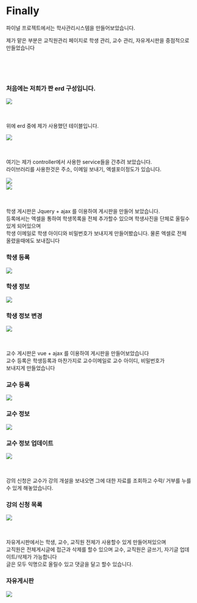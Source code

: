 # Finally

<p>파이널 프로젝트에서는 학사관리시스템을 만들어보았습니다.</p>
<p>제가 맡은 부분은 교직원관리 페이지로 학생 관리, 교수 관리, 자유게시판을 중점적으로 만들었습니다</p>
<br/>
<br/>
<br/>
<h3>처음에는 저희가 짠 erd 구성입니다. </h3>
<div>
  <img src="https://user-images.githubusercontent.com/54519603/75852062-799c1480-5e2e-11ea-8169-4525aefd5cd6.PNG">
</div>
<br/>
<br/>
<p>위에 erd 중에 제가 사용했던 테이블입니다.</p>
<div>
  <img src="https://user-images.githubusercontent.com/54519603/75855345-66d90e00-5e35-11ea-926f-c9a01792cb3c.PNG">
</div>
<br/>
<br/>
<p>여기는 제가 controller에서 사용한 service들을 간추려 보았습니다. <br/>
  라이브러리를 사용한것은 주소, 이메일 보내기, 엑셀포이정도가 있습니다.</p>
<div>
  <img src="https://user-images.githubusercontent.com/54519603/75855686-25952e00-5e36-11ea-9f13-48a7c3338371.jpg">
</div>
<div>
  <img src="https://user-images.githubusercontent.com/54519603/75855690-275ef180-5e36-11ea-89f4-0856dd180297.jpg">
</div>
<br/>
<br/>
<p>학생 게시판은 Jquery + ajax  를 이용하여 게시판을 만들어 보았습니다.<br/>
등록에서는 엑셀을 통하여 학생목록을 전체 추가할수 있으며 학생사진을 단체로 올릴수 있게 되어있으며<br/>
학생 이메일로 학생 아이디와 비밀번호가 보내지게 만들어봤습니다. 물론 엑셀로 전체 올렸을때에도 보내집니다 </p>
<h3>학생 등록</h3>
<div>
  <img src="https://user-images.githubusercontent.com/54519603/75856134-0cd94800-5e37-11ea-9a88-227bbd7227fa.PNG">
</div>
<h3>학생 정보 </h3> 
<div>
  <img src="https://user-images.githubusercontent.com/54519603/75856139-0ea30b80-5e37-11ea-86ad-95aa345063bc.PNG">
</div>
<h3>학생 정보 변경</h3>
<div>
  <img src="https://user-images.githubusercontent.com/54519603/75856136-0e0a7500-5e37-11ea-8493-f00d9b734114.PNG">
</div>
<br/>
<br/>
<p>교수 게시판은 vue + ajax 를 이용하여 게시판을 만들어보았습니다<br/>
교수 등록은 학생등록과 마찬가지로 교수이메일로 교수 아이디, 비밀번호가<br/>
  보내지게 만들었습니다 </p>
<h3>교수 등록</h3>
<div>
  <img src="https://user-images.githubusercontent.com/54519603/75856128-0ba81b00-5e37-11ea-8b7f-81d594aa467c.PNG">
</div>
<h3>교수 정보 </h3>
<div>
  <img src="https://user-images.githubusercontent.com/54519603/75856130-0c40b180-5e37-11ea-8210-51db552ce49f.PNG">
</div>
<h3>교수 정보 업데이트</h3>
<div>
  <img src="https://user-images.githubusercontent.com/54519603/75856126-0a76ee00-5e37-11ea-8e07-087b6572d924.PNG">
</div>
<br/>
<br/>

<p>강의 신청은 교수가 강의 개설을 보내오면 그에 대한 자료를 조회하고 수락/ 거부를 누를수 있게 해놓았습니다.<br/>
<h3>강의 신청 목록</h3>
<div>
  <img src="https://user-images.githubusercontent.com/54519603/75856124-0945c100-5e37-11ea-9f5f-13d35d6c8559.PNG">
</div>
<br/>
<br/>
<p>자유게시판에서는 학생, 교수, 교직원 전체가 사용할수 있게 만들어져있으며 <br/> 
   교직원은 전체게시글에 접근과 삭제를 할수 있으며 교수, 교직원은 글쓰기, 자기글 업데이트/삭제가 가능합니다 <br/>
   글은 모두 익명으로 올릴수 있고 댓글을 달고 할수 있습니다.
 </p>

<h3>자유게시판</h3>
<div>
  <img src="https://user-images.githubusercontent.com/54519603/75856131-0cd94800-5e37-11ea-8eff-9dc716fbf84c.PNG">
</div>
